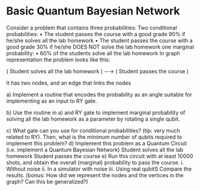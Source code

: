 # Basic Quantum Bayesian Network
 
Consider a problem that contains three probabilities:
Two conditional probabilities:
• The student passes the course with a good grade 90% if he/she solves all the lab homework
• The student passes the course with a good grade 30% if he/she DOES NOT solve the lab
homework
one marginal probability:
• 60% of the students solve all the lab homework
In graph representation the problem looks like this:

( Student solves all the lab homework )    --→   ( Student passes the course )

It has two nodes, and an edge that links the nodes  

a) Implement a routine that encodes the probability as an angle suitable for implementing as an
input to RY gate.  

b) Use the routine in a) and RY gate to implement marginal probability of solving all the lab
homework as a parameter by rotating a single qubit.  

c) What gate can you use for conditional probabilities? (tip: very much related to RY). Then, what
is the minimum number of qubits required to implement this problem?
d) Implement this problem as a Quantum Circuit (i.e. implement a Quantum Bayesian Network)
Student
solves all
the lab
homework
Student
passes the
course
e) Run this circuit with at least 10000 shots, and obtain the overall (marginal) probability to pass
the course.
i. Without noise
ii. In a simulator with noise
iii. Using real qubitS
Compare the results.
(bonus: How did we represent the nodes and the vertices in the graph? Can this be generalized?) 

